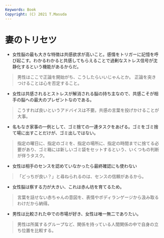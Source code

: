 ```yaml
---
Keywords: Book 
Copyright: (C) 2021 T.Masuda
---
```


# 妻のトリセツ

* 女性脳の最も大きな特徴は共感欲求が高いこと。感情をトリガーに記憶を呼び起こす。わかるわかると共感してもらえることで過剰なストレス信号が沈静化するという機能があるからだ。

> 男性はここで正論を開始がち、こうしたらいいじゃんとか。 正論を突きつけることは心を否定すること。

* 女性は共感されるとストレスが解消される脳の持ち主なので、共感こそが相手の脳への最大のプレゼントなのである。

> こうすれば良いというアドバイスは不要。共感の言葉を投げかけることが大事。

* 名もなき家事の一例として、ゴミ捨ての一連タスクをあげる。ゴミをゴミ捨て場に出すことだけが、ゴミ出しではない。

> 指定の曜日に、指定のゴミを、指定の場所に、指定の時間までに捨てる必要があり、ゴミ箱には新しいゴミ袋をセットするという、いくつもの判断が伴うタスク。

* 女性は相手のセンスを認めていなかったら最終確認にも使わない

> 「どっちが良い？」と尋ねられるのは、センスの信頼があるから。

* 女性脳は察する力が大きい、これは赤ん坊を育てるため。

> 言葉を話せない赤ちゃんの意図を、表情やボディランゲージから汲み取るわけだから納得。

* 男性は比較された中での市場が好き、女性は唯一無二でありたい。

> 男性は所属するグループなど、関係を持っている人間関係の中で自身の立ち位置を比較する。
